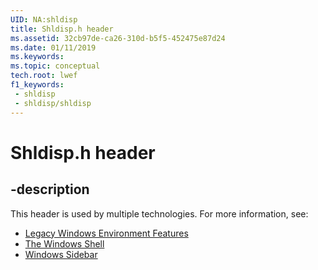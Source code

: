 ```yaml
---
UID: NA:shldisp
title: Shldisp.h header
ms.assetid: 32cb97de-ca26-310d-b5f5-452475e87d24
ms.date: 01/11/2019
ms.keywords: 
ms.topic: conceptual
tech.root: lwef
f1_keywords:
 - shldisp
 - shldisp/shldisp
---
```


# Shldisp.h header


## -description

This header is used by multiple technologies. For more information, see:

- [Legacy Windows Environment Features](../_lwef/index.md)
- [The Windows Shell](../_shell/index.md)
- [Windows Sidebar](/previous-versions/windows/desktop/sidebar/-sidebar-entry)

